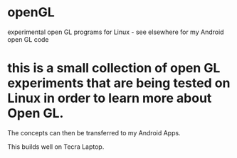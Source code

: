 # openGL
experimental open GL programs for Linux - see elsewhere for my Android open GL code
# this is a small collection of open GL experiments that are being tested on Linux in order to learn more about Open GL.
The concepts can then be transferred to my Android Apps.

This builds well on Tecra Laptop.
